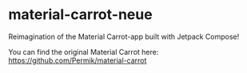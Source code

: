 # material-carrot-neue
Reimagination of the Material Carrot-app built with Jetpack Compose!

You can find the original Material Carrot here: https://github.com/Permik/material-carrot
